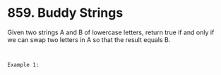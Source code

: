 # 859. Buddy Strings

Given two strings A and B of lowercase letters, return true
        if and only if we can swap two letters in A so that the result equals
        B.

     

    Example 1: